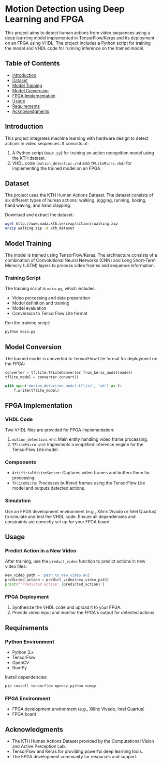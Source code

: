 # Motion Detection using Deep Learning and FPGA

This project aims to detect human actions from video sequences using a deep learning model implemented in TensorFlow/Keras and its deployment on an FPGA using VHDL. The project includes a Python script for training the model and VHDL code for running inference on the trained model.

## Table of Contents
- [Introduction](#introduction)
- [Dataset](#dataset)
- [Model Training](#model-training)
- [Model Conversion](#model-conversion)
- [FPGA Implementation](#fpga-implementation)
- [Usage](#usage)
- [Requirements](#requirements)
- [Acknowledgments](#acknowledgments)

## Introduction

This project integrates machine learning with hardware design to detect actions in video sequences. It consists of:
1. A Python script (`main.py`) for training an action recognition model using the KTH dataset.
2. VHDL code (`motion_detection.vhd` and `TFLiteMicro.vhd`) for implementing the trained model on an FPGA.

## Dataset

The project uses the KTH Human Actions Dataset. The dataset consists of six different types of human actions: walking, jogging, running, boxing, hand waving, and hand clapping.

Download and extract the dataset:
```bash
wget http://www.nada.kth.se/cvap/actions/walking.zip
unzip walking.zip -d kth_dataset
```

## Model Training

The model is trained using TensorFlow/Keras. The architecture consists of a combination of Convolutional Neural Networks (CNN) and Long Short-Term Memory (LSTM) layers to process video frames and sequence information.

### Training Script

The training script is `main.py`, which includes:
- Video processing and data preparation
- Model definition and training
- Model evaluation
- Conversion to TensorFlow Lite format

Run the training script:
```bash
python main.py
```

## Model Conversion

The trained model is converted to TensorFlow Lite format for deployment on the FPGA:
```python
converter = tf.lite.TFLiteConverter.from_keras_model(model)
tflite_model = converter.convert()

with open('motion_detection_model.tflite', 'wb') as f:
    f.write(tflite_model)
```

## FPGA Implementation

### VHDL Code

Two VHDL files are provided for FPGA implementation:
1. `motion_detection.vhd`: Main entity handling video frame processing.
2. `TFLiteMicro.vhd`: Implements a simplified inference engine for the TensorFlow Lite model.

### Components

- `ArtificialVisionSensor`: Captures video frames and buffers them for processing.
- `TFLiteMicro`: Processes buffered frames using the TensorFlow Lite model and outputs detected actions.

### Simulation

Use an FPGA development environment (e.g., Xilinx Vivado or Intel Quartus) to simulate and test the VHDL code. Ensure all dependencies and constraints are correctly set up for your FPGA board.

## Usage

### Predict Action in a New Video

After training, use the `predict_video` function to predict actions in new video files:
```python
new_video_path = 'path_to_new_video.avi'
predicted_action = predict_video(new_video_path)
print(f'Predicted action: {predicted_action}')
```

### FPGA Deployment

1. Synthesize the VHDL code and upload it to your FPGA.
2. Provide video input and monitor the FPGA's output for detected actions.

## Requirements

### Python Environment

- Python 3.x
- TensorFlow
- OpenCV
- NumPy

Install dependencies:
```bash
pip install tensorflow opencv-python numpy
```

### FPGA Environment

- FPGA development environment (e.g., Xilinx Vivado, Intel Quartus)
- FPGA board

## Acknowledgments

- The KTH Human Actions Dataset provided by the Computational Vision and Active Perception Lab.
- TensorFlow and Keras for providing powerful deep learning tools.
- The FPGA development community for resources and support.